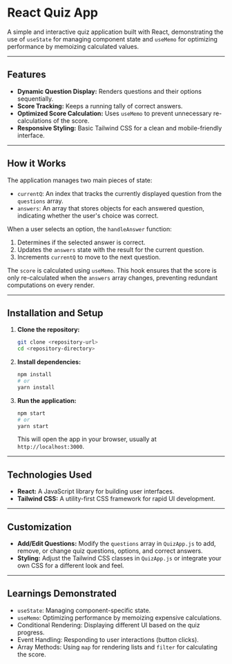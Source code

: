 # React Quiz App

A simple and interactive quiz application built with React, demonstrating the use of `useState` for managing component state and `useMemo` for optimizing performance by memoizing calculated values.

---

## Features

* **Dynamic Question Display:** Renders questions and their options sequentially.
* **Score Tracking:** Keeps a running tally of correct answers.
* **Optimized Score Calculation:** Uses `useMemo` to prevent unnecessary re-calculations of the score.
* **Responsive Styling:** Basic Tailwind CSS for a clean and mobile-friendly interface.

---

## How it Works

The application manages two main pieces of state:

* `currentQ`: An index that tracks the currently displayed question from the `questions` array.
* `answers`: An array that stores objects for each answered question, indicating whether the user's choice was correct.

When a user selects an option, the `handleAnswer` function:

1.  Determines if the selected answer is correct.
2.  Updates the `answers` state with the result for the current question.
3.  Increments `currentQ` to move to the next question.

The `score` is calculated using `useMemo`. This hook ensures that the score is only re-calculated when the `answers` array changes, preventing redundant computations on every render.

---

## Installation and Setup

1.  **Clone the repository:**
    ```bash
    git clone <repository-url>
    cd <repository-directory>
    ```
2.  **Install dependencies:**
    ```bash
    npm install
    # or
    yarn install
    ```
3.  **Run the application:**
    ```bash
    npm start
    # or
    yarn start
    ```

    This will open the app in your browser, usually at `http://localhost:3000`.

---

## Technologies Used

* **React:** A JavaScript library for building user interfaces.
* **Tailwind CSS:** A utility-first CSS framework for rapid UI development.

---

## Customization

* **Add/Edit Questions:** Modify the `questions` array in `QuizApp.js` to add, remove, or change quiz questions, options, and correct answers.
* **Styling:** Adjust the Tailwind CSS classes in `QuizApp.js` or integrate your own CSS for a different look and feel.

---

## Learnings Demonstrated

* `useState`: Managing component-specific state.
* `useMemo`: Optimizing performance by memoizing expensive calculations.
* Conditional Rendering: Displaying different UI based on the quiz progress.
* Event Handling: Responding to user interactions (button clicks).
* Array Methods: Using `map` for rendering lists and `filter` for calculating the score.
